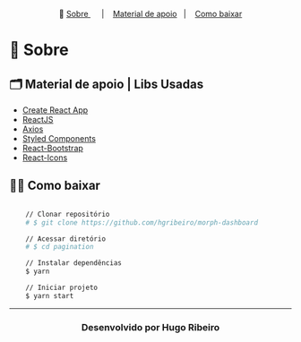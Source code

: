 <div align="center">
</div>

<p align="center">🎉
  <a href="#-sobre"> Sobre </a>&nbsp;&nbsp;&nbsp;&nbsp;&nbsp;|&nbsp;&nbsp;&nbsp;
  <a href="#-material-de-apoio-|-libs-usadas">Material de apoio</a>&nbsp;&nbsp;&nbsp;|&nbsp;&nbsp;&nbsp;
    <a href="#-como-baixar">Como baixar</a>
</p>

# 🔖 Sobre

## 🗂 Material de apoio | Libs Usadas

- [Create React App](https://github.com/facebook/create-react-app)
- [ReactJS](https://pt-br.reactjs.org/)
- [Axios](https://github.com/axios/axios)
- [Styled Components](https://styled-components.com/)
- [React-Bootstrap](https://react-bootstrap.github.io/)
- [React-Icons](https://react-icons.github.io/react-icons/)

## 👍🏻 Como baixar

```bash

    // Clonar repositório
    # $ git clone https://github.com/hgribeiro/morph-dashboard

    // Acessar diretório
    # $ cd pagination

    // Instalar dependências
    $ yarn

    // Iniciar projeto
    $ yarn start
```

---

<h3 align="center">Desenvolvido por   Hugo Ribeiro </h3>
